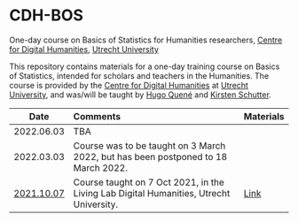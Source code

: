 # CDH-BOS
One-day course on Basics of Statistics for Humanities researchers, [Centre for Digital Humanities](https://github.com/CentreForDigitalHumanities/), [Utrecht University](https://github.com/enterprises/university-utrecht)

This repository contains materials for a one-day training course on Basics of Statistics, intended for scholars and teachers in the Humanities. The course is provided by the [Centre for Digital Humanities](https://github.com/CentreForDigitalHumanities/) at [Utrecht University](https://github.com/enterprises/university-utrecht), and was/will be taught by [Hugo Quené](https://github.com/hugoquene) and [Kirsten Schutter](https://github.com/iamkirsten).

| Date | Comments | Materials |
| ------------- |:-------------| :----- |
| 2022.06.03 | TBA | |
| 2022.03.03 | Course was to be taught on 3 March 2022, but has been postponed to 18 March 2022. | |
| [2021.10.07](https://cdh.uu.nl/events/basics-of-statistics-hands-on-training-day-for-humanities-teachers-researchers-march-18/) | Course taught on 7 Oct 2021, in the Living Lab Digital Humanities, Utrecht University. | [Link](https://github.com/hugoquene/CDH-BOS/tree/main/20211007) |


